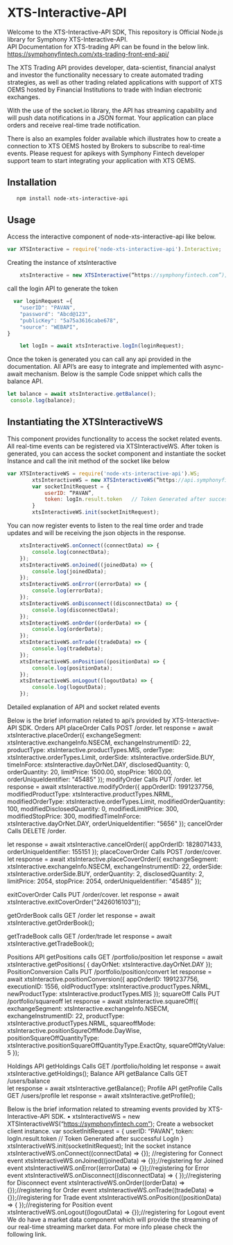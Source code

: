 # XTS-Interactive-API
Welcome to the XTS-Interactive-API SDK, This repository is Official Node.js library for Symphony XTS-Interactive-API.  
API Documentation for XTS-trading API can be found in the below link.
https://symphonyfintech.com/xts-trading-front-end-api/

The XTS Trading API provides developer, data-scientist, financial analyst and investor the functionality necessary to create automated trading strategies, as well as other trading related applications with support of XTS OEMS hosted by Financial Institutions to trade with Indian electronic exchanges. 

With the use of the socket.io library, the API has streaming capability and will push data notifications in a JSON format. Your application can place orders and receive real-time trade notification.

There is also an examples folder available which illustrates how to create a connection to XTS OEMS hosted by Brokers to subscribe to real-time events.
Please request for apikeys with Symphony Fintech developer support team to start integrating your application with XTS OEMS.

## Installation 
```bash
   npm install node-xts-interactive-api
```

## Usage

Access the interactive component of node-xts-interactive-api like below. 
```js
var XTSInteractive = require('node-xts-interactive-api').Interactive;
```

Creating the instance of xtsInteractive

```js
    xtsInteractive = new XTSInteractive(“https://symphonyfintech.com”);   
```

call the login API to generate the token

```js
  var loginRequest ={
    "userID": "PAVAN",
    "password": "Abcd@123",
    "publicKey": "5a75a3616cabe678",
    "source": "WEBAPI",
}

    let logIn = await xtsInteractive.logIn(loginRequest);
```

Once the token is generated you can call any api provided in the documentation. All API’s are easy  to integrate and implemented with async-await mechanism.
Below is the sample Code snippet which calls the balance API.

```js
let balance = await xtsInteractive.getBalance();
 console.log(balance);
```
## Instantiating the XTSInteractiveWS

This component provides functionality to access the socket related events. All real-time events can be registered via XTSInteractiveWS.
After token is generated, you can access the socket component and instantiate the socket Instance and call the init method of the socket like below

```js
var XTSInteractiveWS = require('node-xts-interactive-api').WS;
        xtsInteractiveWS = new XTSInteractiveWS(“https://api.symphonyfintech.com”);
        var socketInitRequest = {
            userID: “PAVAN”,
            token: logIn.result.token   // Token Generated after successful LogIn
        }
        xtsInteractiveWS.init(socketInitRequest);
```

You can now register events to listen to the real time order and trade updates and will be receiving the json objects in the response.

```js
    xtsInteractiveWS.onConnect((connectData) => {
        console.log(connectData);
    });
    xtsInteractiveWS.onJoined((joinedData) => {
        console.log(joinedData);    
    });
    xtsInteractiveWS.onError((errorData) => {
        console.log(errorData); 
    });
    xtsInteractiveWS.onDisconnect((disconnectData) => {   
        console.log(disconnectData);
    });
    xtsInteractiveWS.onOrder((orderData) => {
        console.log(orderData);
    });
    xtsInteractiveWS.onTrade((tradeData) => {
        console.log(tradeData);
    });
    xtsInteractiveWS.onPosition((positionData) => {
        console.log(positionData);
    });
    xtsInteractiveWS.onLogout((logoutData) => {
        console.log(logoutData);
    });
```
Detailed explanation of API and socket related events

Below is the brief information related to api’s  provided by XTS-Interactive-API SDK.
Orders API
placeOrder 
Calls POST /order.
let response = await xtsInteractive.placeOrder({
        exchangeSegment: xtsInteractive.exchangeInfo.NSECM,
        exchangeInstrumentID: 22,
        productType: xtsInteractive.productTypes.MIS,
        orderType: xtsInteractive.orderTypes.Limit,
        orderSide: xtsInteractive.orderSide.BUY,
        timeInForce: xtsInteractive.dayOrNet.DAY,
        disclosedQuantity: 0,
        orderQuantity: 20,
        limitPrice: 1500.00,
        stopPrice: 1600.00,
        orderUniqueIdentifier: "45485"
     });
modifyOrder 
Calls PUT /order.
let response = await xtsInteractive.modifyOrder({
        appOrderID: 1991237756,
        modifiedProductType: xtsInteractive.productTypes.NRML,
        modifiedOrderType: xtsInteractive.orderTypes.Limit,
        modifiedOrderQuantity: 100,
        modifiedDisclosedQuantity: 0,
        modifiedLimitPrice: 300,
        modifiedStopPrice: 300,
        modifiedTimeInForce: xtsInteractive.dayOrNet.DAY,
        orderUniqueIdentifier: "5656"
    });
cancelOrder
Calls DELETE /order.

let response = await xtsInteractive.cancelOrder({
        appOrderID: 1828071433,
      orderUniqueIdentifier: 155151
    });
placeCoverOrder
Calls POST /order/cover.
let response = await xtsInteractive.placeCoverOrder({
        exchangeSegment: xtsInteractive.exchangeInfo.NSECM,
        exchangeInstrumentID: 22,
        orderSide: xtsInteractive.orderSide.BUY,
        orderQuantity: 2,
        disclosedQuantity: 2,
        limitPrice: 2054,
        stopPrice: 2054,
        orderUniqueIdentifier: "45485"
    });


exitCoverOrder
Calls PUT /order/cover.
let response = await xtsInteractive.exitCoverOrder("2426016103"));

getOrderBook
calls GET /order
let response = await xtsInteractive.getOrderBook();

getTradeBook
calls GET /order/trade
  let response = await xtsInteractive.getTradeBook();

Positions API
getPositions
calls GET /portfolio/position
let response = await xtsInteractive.getPositions( {
        dayOrNet: xtsInteractive.dayOrNet.DAY
    });
PositionConversion
 Calls PUT /portfolio/position/convert
 let response = await xtsInteractive.positionConversion({
        appOrderID: 1991237756,
        executionID: 1556,
        oldProductType: xtsInteractive.productTypes.NRML,
        newProductType: xtsInteractive.productTypes.MIS
    });
squareOff
Calls PUT /portfolio/squareoff
let response = await xtsInteractive.squareOff({
        exchangeSegment: xtsInteractive.exchangeInfo.NSECM,
        exchangeInstrumentID: 22,
        productType: xtsInteractive.productTypes.NRML,
        squareoffMode: xtsInteractive.positionSqureOffMode.DayWise,
        positionSquareOffQuantityType: xtsInteractive.positionSquareOffQuantityType.ExactQty,
        squareOffQtyValue: 5
    });


Holdings API
getHoldings
Calls GET  /portfolio/holding
let response = await xtsInteractive.getHoldings();
Balance API
getBalance
Calls GET  /users/balance    
let response = await xtsInteractive.getBalance();
Profile API
getProfile
Calls GET  /users/profile
    let response = await xtsInteractive.getProfile();

Below is the brief information related to  streaming events provided by XTS-Interactive-API SDK.
•	xtsInteractiveWS = new XTSInteractiveWS(“https://symphonyfintech.com”); Create a websocket client instance.
        var socketInitRequest = {
            userID: “PAVAN”,
            token: logIn.result.token   // Token Generated after successful LogIn
        }
    xtsInteractiveWS.init(socketInitRequest); Init the socket instance
xtsInteractiveWS.onConnect((connectData) => {}); //registering for Connect event
 xtsInteractiveWS.onJoined((joinedData) => {});//registering for Joined event
 xtsInteractiveWS.onError((errorData) => {});//registering for Error event
 xtsInteractiveWS.onDisconnect((disconnectData) => { });//registering for Disconnect event
xtsInteractiveWS.onOrder((orderData) => {});//registering for Order event
xtsInteractiveWS.onTrade((tradeData) => {});//registering for Trade event
xtsInteractiveWS.onPosition((positionData) => { });//registering for Position event
xtsInteractiveWS.onLogout((logoutData) => {});//registering for Logout event
We do have a market data component which will provide the streaming of our real-time streaming market data.  For more info please check the following link.

